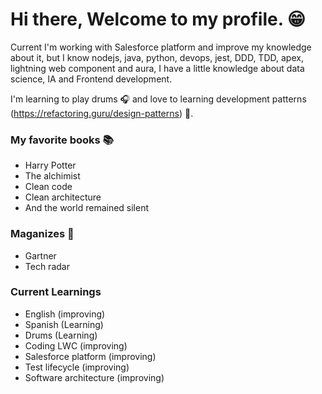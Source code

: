 # Hi there, Welcome to my profile. :grin:

Current I'm working with Salesforce platform and improve my knowledge about it, but I know nodejs, java, python, devops, jest, DDD, TDD, apex, lightning web component and aura, I have a little knowledge about data science, IA and Frontend development.

I'm learning to play drums :headphones: and love to learning development patterns (https://refactoring.guru/design-patterns) :bug:.

### My favorite books :books:

- Harry Potter
- The alchimist
- Clean code
- Clean architecture
- And the world remained silent

### Maganizes :pencil:
- Gartner
- Tech radar

### Current Learnings

- English (improving)
- Spanish (Learning)
- Drums (Learning)
- Coding LWC (improving)
- Salesforce platform (improving)
- Test lifecycle (improving)
- Software architecture (improving)
